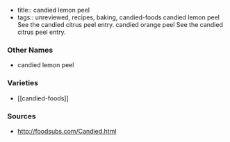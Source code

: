 - title:: candied lemon peel
- tags:: unreviewed, recipes, baking, candied-foods
candied lemon peel See the candied citrus peel entry. candied orange peel See the candied citrus peel entry.

### Other Names

* candied lemon peel

### Varieties

* [[candied-foods]]

### Sources
* http://foodsubs.com/Candied.html
